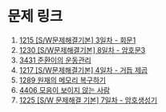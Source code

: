 # 문제 링크
1. [1215 [S/W문제해결기본] 3일차 - 회문1](https://swexpertacademy.com/main/code/problem/problemList.do?problemTitle=1215&orderBy=FIRST_REG_DATETIME&select-1=&pageSize=10&pageIndex=1)
2. [1230 [S/W문제해결기본] 8일차 - 암호문3](https://swexpertacademy.com/main/code/problem/problemList.do?problemTitle=1230&orderBy=FIRST_REG_DATETIME&select-1=&pageSize=10&pageIndex=1)
3. [3431 준환이의 운동관리](https://swexpertacademy.com/main/code/problem/problemList.do?problemTitle=3431&orderBy=FIRST_REG_DATETIME&select-1=&pageSize=10&pageIndex=1)
4. [1217 [S/W문제해결기본] 4일차 - 거듭 제곱](https://swexpertacademy.com/main/code/problem/problemList.do?problemTitle=1217&orderBy=FIRST_REG_DATETIME&select-1=&pageSize=10&pageIndex=1)
5. [1289 원재의 메모리 복구하기](https://swexpertacademy.com/main/code/problem/problemList.do?problemTitle=1289&orderBy=FIRST_REG_DATETIME&select-1=&pageSize=10&pageIndex=1)
6. [4406 모음이 보이지 않는 사람](https://swexpertacademy.com/main/code/problem/problemList.do?problemTitle=4406&orderBy=FIRST_REG_DATETIME&select-1=&pageSize=10&pageIndex=1)
7. [1225 [S/W 문제해결 기본] 7일차 - 암호생성기](https://swexpertacademy.com/main/code/problem/problemList.do?problemTitle=1225&orderBy=FIRST_REG_DATETIME&select-1=&pageSize=10&pageIndex=1)

